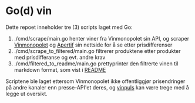# Go(d) vin

Dette repoet inneholder tre (3) scripts laget med Go:

1. ./cmd/scrape/main.go henter viner fra Vinmonopolet sin API, og scraper [Vinmonopolet](www.vinmonopolet.no) og [Apertif](www.apertif.no) sin nettside for å se etter prisdifferenser
2. ./cmd/scrape_to_filtered/main.go filtrerer produktene etter produkter med prisdifferanse og evt. andre krav
3. ./cmd/filtered_to_readme/main.go prettyprinter den filtrerte vinen til markdown format, som vist i [README](/README.md)

Scriptene ble laget ettersom Vinmonopolet ikke offentliggjør prisendringer på andre kanaler enn presse-API'et deres, og [vinpuls](www.vinpuls.no) kan være trege med å legge ut oversikt.
